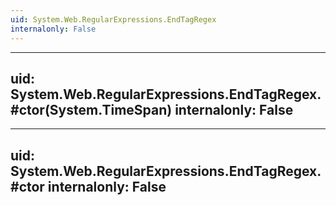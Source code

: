 ```yaml
---
uid: System.Web.RegularExpressions.EndTagRegex
internalonly: False
---
```


---
uid: System.Web.RegularExpressions.EndTagRegex.#ctor(System.TimeSpan)
internalonly: False
---

---
uid: System.Web.RegularExpressions.EndTagRegex.#ctor
internalonly: False
---
